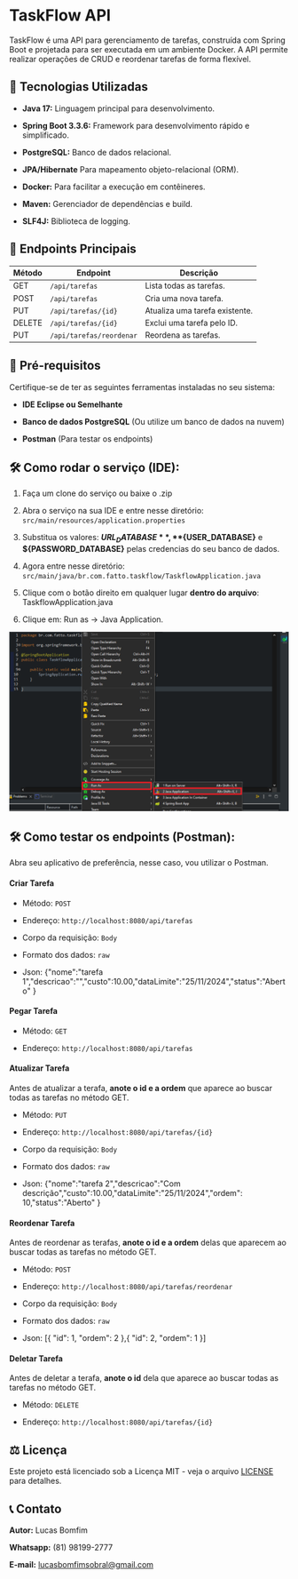 # TaskFlow API
TaskFlow é uma API para gerenciamento de tarefas, construída com Spring Boot e projetada para ser executada em um ambiente Docker. A API permite realizar operações de CRUD e reordenar tarefas de forma flexível.

## 🚀 Tecnologias Utilizadas
- **Java 17:** Linguagem principal para desenvolvimento.


- **Spring Boot 3.3.6:** Framework para desenvolvimento rápido e simplificado.


- **PostgreSQL:** Banco de dados relacional.


- **JPA/Hibernate** Para mapeamento objeto-relacional (ORM).


- **Docker:** Para facilitar a execução em contêineres.


- **Maven:** Gerenciador de dependências e build.


- **SLF4J:** Biblioteca de logging.

## 🎯 Endpoints Principais
| Método  | Endpoint                  | Descrição                           |
|---------|---------------------------|-------------------------------------|
| GET     | `/api/tarefas`            | Lista todas as tarefas.            |
| POST    | `/api/tarefas`            | Cria uma nova tarefa.              |
| PUT     | `/api/tarefas/{id}`       | Atualiza uma tarefa existente.     |
| DELETE  | `/api/tarefas/{id}`       | Exclui uma tarefa pelo ID.         |
| PUT     | `/api/tarefas/reordenar`  | Reordena as tarefas.               |

## 📝 Pré-requisitos
Certifique-se de ter as seguintes ferramentas instaladas no seu sistema:

- **IDE Eclipse ou Semelhante**


- **Banco de dados PostgreSQL** (Ou utilize um banco de dados na nuvem)


- **Postman** (Para testar os endpoints)

## 🛠️ Como rodar o serviço (IDE):

1)  Faça um clone do serviço ou baixe o .zip


2) Abra o serviço na sua IDE e entre nesse diretório: `src/main/resources/application.properties`


3) Substitua os valores: **${URL_DATABASE}**, **${USER_DATABASE}** e **${PASSWORD_DATABASE}** pelas credencias do seu banco de dados.


2) Agora entre nesse diretório: `src/main/java/br.com.fatto.taskflow/TaskflowApplication.java`


3) Clique com o botão direito em qualquer lugar **dentro do arquivo**: TaskflowApplication.java


4) Clique em: Run as -> Java Application.
<img src="src/main/resources/static/images/passo_4.png" />

## 🛠️ Como testar os endpoints (Postman):

Abra seu aplicativo de preferência, nesse caso, vou utilizar o Postman.


#### Criar Tarefa
- Método: `POST`


- Endereço: `http://localhost:8080/api/tarefas`


- Corpo da requisição: `Body`


- Formato dos dados: `raw`


- Json: {"nome":"tarefa 1","descricao":"","custo":10.00,"dataLimite":"25/11/2024","status":"Aberto" }

#### Pegar Tarefa
- Método: `GET`


- Endereço: `http://localhost:8080/api/tarefas`

#### Atualizar Tarefa
Antes de atualizar a terafa, **anote o id e a ordem** que aparece ao buscar todas as tarefas no método GET.


- Método: `PUT`


- Endereço: `http://localhost:8080/api/tarefas/{id}`


- Corpo da requisição: `Body`


- Formato dos dados: `raw`


- Json: {"nome":"tarefa 2","descricao":"Com descrição","custo":10.00,"dataLimite":"25/11/2024","ordem": 10,"status":"Aberto" }

#### Reordenar Tarefa
Antes de reordenar as terafas, **anote o id e a ordem** delas que aparecem ao buscar todas as tarefas no método GET.


- Método: `POST`


- Endereço: `http://localhost:8080/api/tarefas/reordenar`


- Corpo da requisição: `Body`


- Formato dos dados: `raw`


- Json: [{ "id": 1, "ordem": 2 },{ "id": 2, "ordem": 1 }]

#### Deletar Tarefa
Antes de deletar a terafa, **anote o id** dela que aparece ao buscar todas as tarefas no método GET.


- Método: `DELETE`


- Endereço: `http://localhost:8080/api/tarefas/{id}`

## ⚖️ Licença
Este projeto está licenciado sob a Licença MIT - veja o arquivo [LICENSE](LICENSE) para detalhes.

## 📞 Contato
**Autor:** Lucas Bomfim

**Whatsapp:** (81) 98199-2777

**E-mail:** lucasbomfimsobral@gmail.com